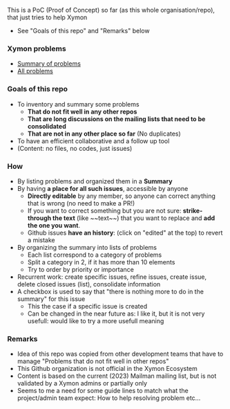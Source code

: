 This is a PoC (Proof of Concept) so far (as this whole organisation/repo), that just tries to help Xymon 
- See "Goals of this repo" and "Remarks" below


### Xymon problems
- [Summary of problems](https://github.com/xymon-monitoring/problem-solving/issues/1)
- [All problems](https://github.com/xymon-monitoring/problem-solving/issues)

### Goals of this repo
- To inventory and summary some problems  
  -  **That do not fit well in any other repos**
  -  **That are long discussions on the mailing lists that need to be consolidated**
  -  **That are not in any other place so far** (No duplicates)
- To have an efficient collaborative and a follow up tool
- (Content: no files, no codes, just issues)

### How
- By listing problems and organized them in a **Summary**
- By having **a place for all such issues**, accessible by anyone
  - **Directly editable** by any member, so anyone can correct anything that is wrong (no need to make a PR!)
  - If you want to correct something but you are not sure: **strike-through the text** (like \~\~text\~\~) that you want to replace and **add the one you want**.  
  - Github issues **have an history**: (click on "edited" at the top) to revert a mistake 
- By organizing the summary into lists of problems
   - Each list correspond to a category of problems
   - Split a category in 2, if it has more than 10 elements 
   - Try to order by priority or importance
- Recurrent work: create specific issues, refine issues, create issue, delete closed issues (list), consolidate information
- A checkbox is used to say that "there is nothing more to do in the summary" for this issue 
  - This the case if a specific issue is created
  - Can be changed in the near future as: I like it, but it is not very usefull: would like to try a more usefull meaning
 
### Remarks
- Idea of this repo was copied from other development teams that have to manage "Problems that do not fit well in other repos" 
- This Github organization is not official in the Xymon Ecosystem
- Content is based on the current (2023) Mailman mailing list, but is not validated by a Xymon admins or partially only
- Seems to me a need for some guide lines to match what the project/admin team expect: How to help resolving problem etc...
